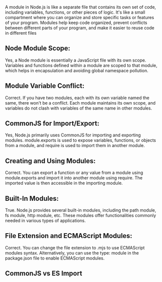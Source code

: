 A module in Node.js is like a separate file that contains its own set of code, including variables, functions, or other pieces of logic. It's like a small compartment where you can organize and store specific tasks or features of your program. Modules help keep code organized, prevent conflicts between different parts of your program, and make it easier to reuse code in different files

## Node Module Scope:

Yes, a Node module is essentially a JavaScript file with its own scope. Variables and functions defined within a module are scoped to that module, which helps in encapsulation and avoiding global namespace pollution.

## Module Variable Conflict:

Correct. If you have two modules, each with its own variable named the same, there won't be a conflict. Each module maintains its own scope, and variables do not clash with variables of the same name in other modules.

## CommonJS for Import/Export:

Yes, Node.js primarily uses CommonJS for importing and exporting modules. module.exports is used to expose variables, functions, or objects from a module, and require is used to import them in another module.

## Creating and Using Modules:

Correct. You can export a function or any value from a module using module.exports and import it into another module using require. The imported value is then accessible in the importing module.

## Built-In Modules:

True. Node.js provides several built-in modules, including the path module, fs module, http module, etc. These modules offer functionalities commonly needed in various types of applications.

## File Extension and ECMAScript Modules:

Correct. You can change the file extension to .mjs to use ECMAScript modules syntax. Alternatively, you can use the type: module in the package.json file to enable ECMAScript modules.

## CommonJS vs ES Import
